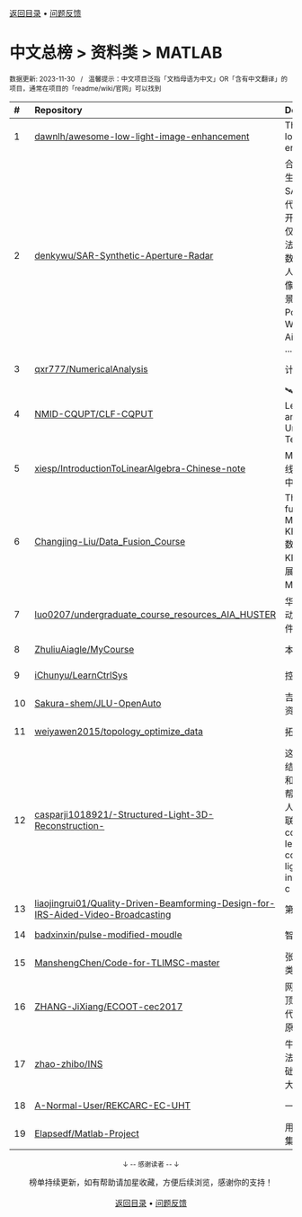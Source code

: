 <a href="https://gitee.com/GrowingGit/GitHub-Chinese-Top-Charts#github中文排行榜">返回目录</a> • <a href="/content/docs/feedback.md">问题反馈</a>

# 中文总榜 > 资料类 > MATLAB
<sub>数据更新: 2023-11-30&nbsp;&nbsp;&nbsp;/&nbsp;&nbsp;&nbsp;温馨提示：中文项目泛指「文档母语为中文」OR「含有中文翻译」的项目，通常在项目的「readme/wiki/官网」可以找到</sub>

|#|Repository|Description|Stars|Updated|
|:-|:-|:-|:-|:-|
|1|[dawnlh/awesome-low-light-image-enhancement](https://github.com/dawnlh/awesome-low-light-image-enhancement)|This is a resouce list for low light image enhancement|1029|2023-10-06|
|2|[denkywu/SAR-Synthetic-Aperture-Radar](https://github.com/denkywu/SAR-Synthetic-Aperture-Radar)|合成孔径雷达 相关。研究生期间学习 SAR/InSAR/PolSAR 相关的代码和总结，毕业后已经离开这个领域了。分享出来，仅此纪念。1）SAR: 成像算法，RD，CS，Radarsat-1数据成像处理。2）InSAR: 人造场景原始回波仿真、成像及干涉处理。包括平地场景和圆锥形场景。3）PolSAR: 极化定标算法，Whitt, PARC, Quegan, Ainsworth。详见 readme ...|544|2023-11-19|
|3|[qxr777/NumericalAnalysis](https://github.com/qxr777/NumericalAnalysis)|计算机数值分析课程|81|2023-11-20|
|4|[NMID-CQUPT/CLF-CQPUT](https://github.com/NMID-CQUPT/CLF-CQPUT)|🛰重庆邮电大学课程攻略 Learning files for courses and training in  Chongqing University of Posts and Telecommunications|81|2023-06-18|
|5|[xiesp/IntroductionToLinearAlgebra-Chinese-note](https://github.com/xiesp/IntroductionToLinearAlgebra-Chinese-note)|MIT  Gilbert Strang教授的线性导数导论笔记，包含全中文书本内容和视频笔记|51|2023-10-02|
|6|[Changjing-Liu/Data_Fusion_Course](https://github.com/Changjing-Liu/Data_Fusion_Course)|The solution of the data fusion  course of SJTU. MTALAB code for KF/UKF/EKF/PF/FKF/DKF. 数据融合技术，卡尔曼滤波KF/无迹卡尔曼滤波UKF/拓展卡尔曼滤波EKF等的MATLAB实现|30|2023-07-09|
|7|[luo0207/undergraduate_course_resources_AIA_HUSTER](https://github.com/luo0207/undergraduate_course_resources_AIA_HUSTER)|华中科技大学人工智能与自动化学院本科学习资料：课件、试卷、笔记、代码|19|2023-10-26|
|8|[ZhuliuAiagle/MyCourse](https://github.com/ZhuliuAiagle/MyCourse)|本科阶段一些课程资料整理|13|2023-07-22|
|9|[iChunyu/LearnCtrlSys](https://github.com/iChunyu/LearnCtrlSys)|控制理论学习记录|12|2023-10-09|
|10|[Sakura-shem/JLU-OpenAuto](https://github.com/Sakura-shem/JLU-OpenAuto)|吉林大学通信自动化 生存资料|11|2023-09-27|
|11|[weiyawen2015/topology_optimize_data](https://github.com/weiyawen2015/topology_optimize_data)|拓扑优化整理资料|10|2023-07-15|
|12|[casparji1018921/-Structured-Light-3D-Reconstruction-](https://github.com/casparji1018921/-Structured-Light-3D-Reconstruction-)|这个代码库存放了个人学习结构光三维重建的学习内容和代码，旨在分享和交流，帮助其他对该主题感兴趣的人。如有问题或建议，欢迎联系我！（This repository contains personal learning materials and code related to structured light 3D reconstruction, intended for sharing and c ...|7|2023-10-10|
|13|[liaojingrui01/Quality-Driven-Beamforming-Design-for-IRS-Aided-Video-Broadcasting](https://github.com/liaojingrui01/Quality-Driven-Beamforming-Design-for-IRS-Aided-Video-Broadcasting)|第三篇论文|5|2023-06-19|
|14|[badxinxin/pulse-modified-moudle](https://github.com/badxinxin/pulse-modified-moudle)|智能弹药课程设计作业|5|2023-06-20|
|15|[ManshengChen/Code-for-TLIMSC-master](https://github.com/ManshengChen/Code-for-TLIMSC-master)|张量学习诱导的多视图谱聚类, 计算机学报2023.|4|2023-09-10|
|16|[ZHANG-JiXiang/ECOOT-cec2017](https://github.com/ZHANG-JiXiang/ECOOT-cec2017)|网络首发论文“增强型白骨顶鸡优化算法及其应用”的代码，您可以通过知网找到原文|4|2023-09-09|
|17|[zhao-zhibo/INS](https://github.com/zhao-zhibo/INS)|牛小骥的惯导机械编排算法，以严恭敏的PSINS为基础，坐标系为东北天，武汉大学的机械编排课程作业|4|2023-11-06|
|18|[A-Normal-User/REKCARC-EC-UHT](https://github.com/A-Normal-User/REKCARC-EC-UHT)|一些资料的汇总|3|2023-06-04|
|19|[Elapsedf/Matlab-Project](https://github.com/Elapsedf/Matlab-Project)|用matlab编写的相关算法合集|3|2023-10-19|

<div align="center">
    <p><sub>↓ -- 感谢读者 -- ↓</sub></p>
    榜单持续更新，如有帮助请加星收藏，方便后续浏览，感谢你的支持！
</div>

<br/>

<div align="center"><a href="https://gitee.com/GrowingGit/GitHub-Chinese-Top-Charts#github中文排行榜">返回目录</a> • <a href="/content/docs/feedback.md">问题反馈</a></div>
